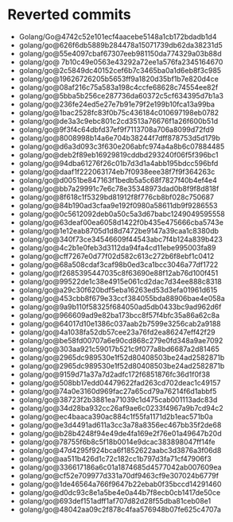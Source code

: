 # Reverted commits

- Golang/Go@4742c52e101ecf4aacebe5148a1cb172bdadb1d4
- golang/go@626f6db5889b284478a15071739db62da38231d5
- golang/go@55e4097cbaf67307eeb981150da774329a03b88d
- golang/go@ 7b10c49e0563e43292a72ee1a576fa2345164670
- golang/go@2c5849dc40152cef6b7c3465ba0a1d6eb8f3c985
- golang/go@19626726205b5653ff9a1820d35bf1b7e820d4ce
- golang/go@08af216c75a583a198c4ccfe68628c74554ee82f
- golang/go@5bba5b256ce287736da60372c5cf634395d7b1a3
- golang/go@236fe24ed5e27e7b91e79f2e199b10fca13a99ba
- golang/go@1bac2528fc83f0b75c436184c010697198eb0782
- golang/go@de3a3c9ebc801c2cd3513a76676f1a26f600b51d
- golang/go@9f3f4c64dbfd37ef9f7113708a706a8099d72fd9
- golang/go@8008998b14a6e704b38244f7dff878753d5d179b
- golang/go@d6a3d093c3f630e206abfc974a4a8b6c07884485
- golang/go@deb2f89eb16929819cddbd293240f06f5f396bc1
- golang/go@94dba61276f26c01b7d3d1a4abb195bdcc596bfd
- golang/go@daaf1f222063174eb7f0938eee38f7f9f364263c
- golang/go@d0051be847163f1bedb5a5c68f7827f40b4ef4e4
- golang/go@bb7a29991c7e6c78e35348973dad0b8f9f8d818f
- golang/go@8f618c1f5329bd81912f8f776cb8bf028c750687
- golang/go@84b190ad3cfaa9e192f0980a58611db9f9286553
- golang/go@0c5612092deb0a50c5a3d67babc1249049595558
- golang/go@63deaf00ea6058d1422f0b435e475666cba5743e
- golang/go@1e12eab8705d1d8d7472be9147a39caa1c8380db
- golang/go@340f73ce34546609f44543abc7f4b124a839b423
- golang/go@4c2b1e0feb3d3112da94fa4cd11ebe995003fa89
- golang/go@cff7267e0d77f02d582c613c272b6f8ebf1c0412
- golang/go@68a508cdaf3caf98b0ed3ca1bcc3046a77df1722
- golang/go@f2685395447035c8f63690e88f12ab76d100f451
- golang/go@99522de1c38e4915e061cd2dac7d34ee888c8318
- golang/go@a29c30f620bdf5eba16263ed53d3efa01961d615
- golang/go@453cbb8f679e33ccf384055bda88906bae4e058a
- golang/go@9a9b110f58325f684050ad5db0433bc9ad962d6f
- golang/go@966609ad9e82ba173bcc8f57f4bfc35a86a62c8a
- golang/go@64017d10e1386c037aab2b7599e3256cab2a9188
- golang/go@4a1038fa52db57cee23a76fd2ea86247eff42f29
- golang/go@be58fd00707a6e90cd868c279e0fd348a9ae7092
- golang/go@303aa921c59017b521c9f077a8bd6687a2d81465
- golang/go@2965dc989530e1f52d80408503be24ad2582871b
- golang/go@2965dc989530e1f52d80408503be24ad2582871b
- golang/go@9159d71a37a7d2adfc172f6851876fc36d1f0f38
- golang/go@508bb17edd04479622fad263cd702deac1c49157
- golang/go@74a0e3160d969fac27a65cd79a76214f6d1abbf5
- golang/go@38723f2b3881ea71039c1d475cab001113adc83d
- golang/go@34d28ba932cc26af9ae6c0233f4967a9b7cd94c2
- golang/go@ec4baaca390ac884c1f55fa1171d2b1eac571b0a
- golang/go@e3d4491ad611a3cc3a78a8356ec467bb35f2de68
- golang/go@b28b4248f94e49de4fa169e2f76e01a49647b20d
- golang/go@78755f6b8c5f18b0014e9dcac383898047ff14fe
- golang/go@47d4295f924bca6f1852622aabc3d3876a3f06d8
- golang/go@aa511b426d1c72c182cc1b797d3fa71cf47906f3
- golang/go@336617186a6c01a1874685d4577042ab007609ea
- golang/go@cf52e709977d331a70df9463cf9e307024b6779f
- golang/go@1de46564a766f9647b22ebab0f35bccd14291460
- golang/go@d0dc93c8e1a5be4e0a44b7f8ecb0cb1417de50ce
- golang/go@693def151adff1af707d82d28f55dba81ceb08e1
- golang/go@48042aa09c2f878c4faa576948b07fe625c4707a


